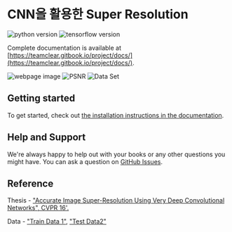 # CNN을 활용한 Super Resolution

![python version](https://img.shields.io/badge/python-3.x-blue.svg)
![tensorflow version](https://img.shields.io/badge/tensorflow_gpu-1.8-blue.svg)

Complete documentation is available at  [https://teamclear.gitbook.io/project/docs/](https://teamclear.gitbook.io/project/docs/).


![webpage image](https://i.imgur.com/T1u4bIQ.png)
![PSNR](https://i.imgur.com/rFNKdxz.png)
![Data Set](https://i.imgur.com/mFJWKMF.png)


## Getting started

To get started, check out [the installation instructions in the documentation](docs/setup.md).


## Help and Support

We're always happy to help out with your books or any other questions you might have. You can ask a question on [GitHub Issues](https://github.com/taking/TeamClear/issues).


## Reference
Thesis - ["Accurate Image Super-Resolution Using Very Deep Convolutional Networks", CVPR 16'.](http://cv.snu.ac.kr/research/VDSR/VDSR_CVPR2016.pdf)

Data - ["Train Data 1"](http://cv.snu.ac.kr/research/VDSR/train_data.zip),
["Test Data2"](http://cv.snu.ac.kr/research/VDSR/test_data.zip)
